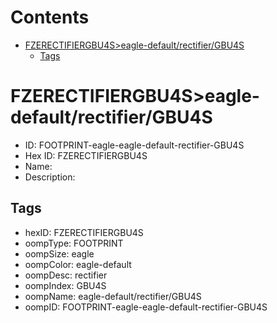 



Contents
========

* [FZERECTIFIERGBU4S>eagle-default/rectifier/GBU4S](#fzerectifiergbu4seagle-defaultrectifiergbu4s)
	* [Tags](#tags)

# FZERECTIFIERGBU4S>eagle-default/rectifier/GBU4S

- ID: FOOTPRINT-eagle-eagle-default-rectifier-GBU4S
- Hex ID: FZERECTIFIERGBU4S
- Name: 
- Description: 

## Tags

- hexID: FZERECTIFIERGBU4S
- oompType: FOOTPRINT
- oompSize: eagle
- oompColor: eagle-default
- oompDesc: rectifier
- oompIndex: GBU4S
- oompName: eagle-default/rectifier/GBU4S
- oompID: FOOTPRINT-eagle-eagle-default-rectifier-GBU4S
